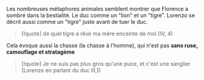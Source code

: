 Les nombreuses métaphores animales  semblent montrer que Florence a sombré dans la bestialité.
Le duc comme un "lion" et un "tigre". Lorenzo se décrit aussi comme un "tigre" juste avant de tuer le duc.
>[!quote] de quel tigre a rêvé ma mère enceinte de moi (IV, 4)

Cela évoque aussi la chasse (la chasse à l'homme), qui n'est pas **sans ruse, camouflage et stratagème**
>[!quote] Je ne suis pas plus gros qu'une puce, et c'est une sanglier (Lorenzo en parlant du duc III,1)

